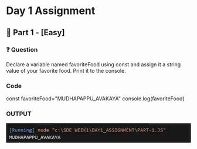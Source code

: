 # Day 1 Assignment

## 📌 Part 1 - [Easy]

### ❓ Question
Declare a variable named favoriteFood using const 
and assign it a string value of your favorite food. 
Print it to the console.


### Code
const favoriteFood="MUDHAPAPPU_AVAKAYA"
console.log(favoriteFood)

### OUTPUT
![Part 1 easy](assests\part1_easy.png)
